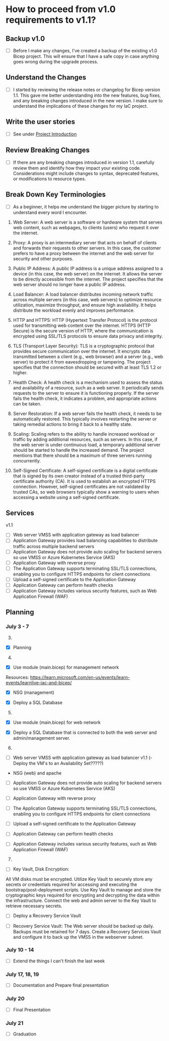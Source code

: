 # How to proceed from v1.0 requirements to v1.1?

## Backup v1.0

- [ ] Before I make any changes, I've created a backup of the existing v1.0 Bicep project. This will ensure that I have a safe copy in case anything goes wrong during the upgrade process.

## Understand the Changes

- [ ] I started by reviewing the release notes or changelog for Bicep version 1.1. This gave me better understanding into the new features, bug fixes, and any breaking changes introduced in the new version. I make sure to understand the implications of these changes for my IaC project.

## Write the user stories

- [ ] See under [Project Introduction]()

## Review Breaking Changes

- [ ] If there are any breaking changes introduced in version 1.1, carefully review them and identify how they impact your existing code. Considerations might include changes to syntax, deprecated features, or modifications to resource types.

## Break Down Key Terminologies

- [ ] As a beginner, it helps me understand the bigger picture by starting to understand every word I encounter.

1. Web Server: A web server is a software or hardware system that serves web content, such as webpages, to clients (users) who request it over the internet.

2. Proxy: A proxy is an intermediary server that acts on behalf of clients and forwards their requests to other servers. In this case, the customer prefers to have a proxy between the internet and the web server for security and other purposes.

3. Public IP Address: A public IP address is a unique address assigned to a device (in this case, the web server) on the internet. It allows the server to be directly accessible from the internet. The project specifies that the web server should no longer have a public IP address.

4. Load Balancer: A load balancer distributes incoming network traffic across multiple servers (in this case, web servers) to optimize resource utilization, maximize throughput, and ensure high availability. It helps distribute the workload evenly and improves performance.

5. HTTP and HTTPS: HTTP (Hypertext Transfer Protocol) is the protocol used for transmitting web content over the internet. HTTPS (HTTP Secure) is the secure version of HTTP, where the communication is encrypted using SSL/TLS protocols to ensure data privacy and integrity.

6. TLS (Transport Layer Security): TLS is a cryptographic protocol that provides secure communication over the internet. It encrypts data transmitted between a client (e.g., web browser) and a server (e.g., web server) to protect it from eavesdropping or tampering. The project specifies that the connection should be secured with at least TLS 1.2 or higher.

7. Health Check: A health check is a mechanism used to assess the status and availability of a resource, such as a web server. It periodically sends requests to the server to ensure it is functioning properly. If the server fails the health check, it indicates a problem, and appropriate actions can be taken.

8. Server Restoration: If a web server fails the health check, it needs to be automatically restored. This typically involves restarting the server or taking remedial actions to bring it back to a healthy state.

9. Scaling: Scaling refers to the ability to handle increased workload or traffic by adding additional resources, such as servers. In this case, if the web server is under continuous load, a temporary additional server should be started to handle the increased demand. The project mentions that there should be a maximum of three servers running concurrently.

10. Self-Signed Certificate: A self-signed certificate is a digital certificate that is signed by its own creator instead of a trusted third-party certificate authority (CA). It is used to establish an encrypted HTTPS connection. However, self-signed certificates are not validated by trusted CAs, so web browsers typically show a warning to users when accessing a website using a self-signed certificate.

## Services

v1.1

- [ ] Web server VMSS with application gateway as load balancer
- [ ] Application Gateway provides load balancing capabilities to distribute traffic across multiple backend servers
- [ ] Application Gateway does not provide auto scaling for backend servers so use VMSS or Azure Kubernetes Service (AKS)
- [ ] Application Gateway with reverse proxy
- [ ] The Application Gateway supports terminating SSL/TLS connections, enabling you to configure HTTPS endpoints for client connections
- [ ] Upload a self-signed certificate to the Application Gateway
- [ ] Application Gateway can perform health checks
- [ ] Application Gateway includes various security features, such as Web Application Firewall (WAF)

## Planning

### July 3 - 7

3.

- [x] Planning

4.

- [x] Use module (main.bicep) for management network

Resources: https://learn.microsoft.com/en-us/events/learn-events/learnlive-iac-and-bicep/

- [x] NSG (management)

- [x] Deploy a SQL Database

5.

- [x] Use module (main.bicep) for web network

- [x] Deploy a SQL Database that is connected to both the web server and admin/management server.

6.

- [ ] Web server VMSS with application gateway as load balancer v1.1 (- Deploy the VM's to an Availability Set?????)

- NSG (web) and apache

- [ ] Application Gateway does not provide auto scaling for backend servers so use VMSS or Azure Kubernetes Service (AKS)

- [ ] Application Gateway with reverse proxy

- [ ] The Application Gateway supports terminating SSL/TLS connections, enabling you to configure HTTPS endpoints for client connections
- [ ] Upload a self-signed certificate to the Application Gateway
- [ ] Application Gateway can perform health checks
- [ ] Application Gateway includes various security features, such as Web Application Firewall (WAF)

7.

- [ ] Key Vault, Disk Encryption:

All VM disks must be encrypted.
Utilize Key Vault to securely store any secrets or credentials required for accessing and executing the bootstrap/post-deployment scripts.
Use Key Vault to manage and store the cryptographic keys required for encrypting and decrypting the data within the infrastructure.
Connect the web and admin server to the Key Vault to retrieve necessary secrets.

- [ ] Deploy a Recovery Service Vault

- [ ] Recovery Service Vault: The Web server should be backed up daily. Backups must be retained for 7 days. Create a Recovery Services Vault and configure it to back up the VMSS in the webserver subnet.

### July 10 - 14

- [ ] Extend the things I can't finish the last week

### July 17, 18, 19

- [ ] Documentation and Prepare final presentation

### July 20

- [ ] Final Presentation

### July 21

- [ ] Graduation
